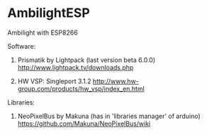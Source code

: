 # AmbilightESP
Ambilight with ESP8266

Software:

1. Prismatik by Lightpack (last version beta 6.0.0)
http://www.lightpack.tv/downloads.php

2. HW VSP: Singleport 3.1.2
http://www.hw-group.com/products/hw_vsp/index_en.html

Libraries:

1. NeoPixelBus by Makuna (has in 'libraries manager' of arduino)
https://github.com/Makuna/NeoPixelBus/wiki
